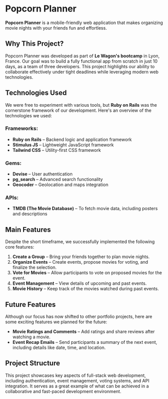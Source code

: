 # Popcorn Planner  
**Popcorn Planner** is a mobile-friendly web application that makes organizing movie nights with your friends fun and effortless.  

## Why This Project?  
Popcorn Planner was developed as part of **Le Wagon's bootcamp** in Lyon, France. Our goal was to build a fully functional app from scratch in just 10 days, as a team of three developers. This project highlights our ability to collaborate effectively under tight deadlines while leveraging modern web technologies.  

## Technologies Used  

We were free to experiment with various tools, but **Ruby on Rails** was the cornerstone framework of our development. Here's an overview of the technologies we used:  

### Frameworks:  
- **Ruby on Rails** – Backend logic and application framework  
- **Stimulus JS** – Lightweight JavaScript framework
- **Tailwind CSS** – Utility-first CSS framework

### Gems:  
- **Devise** – User authentication
- **pg_search** – Advanced search functionality  
- **Geocoder** – Geolocation and maps integration  

### APIs:  
- **TMDB (The Movie Database)** – To fetch movie data, including posters and descriptions  

## Main Features  

Despite the short timeframe, we successfully implemented the following core features:  
1. **Create a Group** – Bring your friends together to plan movie nights.  
2. **Organize Events** – Create events, propose movies for voting, and finalize the selection.  
3. **Vote for Movies** – Allow participants to vote on proposed movies for the event.  
4. **Event Management** – View details of upcoming and past events.  
5. **Movie History** – Keep track of the movies watched during past events.  

## Future Features  

Although our focus has now shifted to other portfolio projects, here are some exciting features we planned for the future:  
- **Movie Ratings and Comments** – Add ratings and share reviews after watching a movie.  
- **Event Recap Emails** – Send participants a summary of the next event, including details like date, time, and location.  

## Project Structure  

This project showcases key aspects of full-stack web development, including authentication, event management, voting systems, and API integration. It serves as a great example of what can be achieved in a collaborative and fast-paced development environment.  
